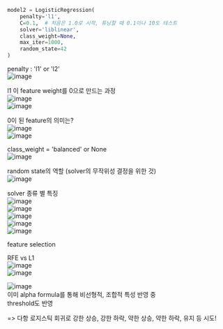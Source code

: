 ```python
model2 = LogisticRegression(
    penalty='l1',
    C=0.1,  # 처음은 1.0로 시작, 튜닝할 때 0.1이나 10도 테스트
    solver='liblinear',
    class_weight=None,
    max_iter=1000,
    random_state=42
)
```

penalty : 'l1' or 'l2'  
![image](https://github.com/user-attachments/assets/9f409f49-66b7-4ccf-86c3-d746c130f7d8)

l1 이 feature weight를 0으로 만드는 과정  
![image](https://github.com/user-attachments/assets/c9b99253-234d-40d9-a69e-5d80e7d54012)  
![image](https://github.com/user-attachments/assets/f3fc0bb1-675d-4792-94bf-2aea7751e2f9)

0이 된 feature의 의미는?  
![image](https://github.com/user-attachments/assets/4b6de151-d8ae-4f34-bb0b-2bd537200365)  
![image](https://github.com/user-attachments/assets/542ba0b4-f5f4-4383-8d11-effc55419955)


class_weight = 'balanced' or None  
![image](https://github.com/user-attachments/assets/13ee374a-bb94-40b5-8990-84ecffbabfb0)

random state의 역할 (solver의 무작위성 결정을 위한 것)  
![image](https://github.com/user-attachments/assets/3e3de7c2-2be5-4ce2-a572-c72bfa786bd1)

solver 종류 별 특징  
![image](https://github.com/user-attachments/assets/a623cb21-9614-4732-b581-224cb5673800)  
![image](https://github.com/user-attachments/assets/b43f5e4b-eb15-456b-b44b-bb244662af11)  
![image](https://github.com/user-attachments/assets/9f130d41-55b6-4328-8635-ce7a417f901b)  
![image](https://github.com/user-attachments/assets/d62b621b-430d-40ee-abdf-c00d64deeb92)  
![image](https://github.com/user-attachments/assets/9b28fed8-7412-47f3-8ea2-069424b53d5a)


feature selection

RFE vs L1   
![image](https://github.com/user-attachments/assets/11805d87-2dab-4de2-be17-c94841129fcc)  
![image](https://github.com/user-attachments/assets/fe956f55-ccf6-4335-9921-6c5dc1d85393)


![image](https://github.com/user-attachments/assets/86c80b62-357f-4596-af8b-cb31fb7fb395)  
이미 alpha formula를 통해 비선형적, 조합적 특성 반영 중  
threshold도 반영  

=> 다항 로지스틱 회귀로 강한 상승, 강한 하락, 약한 상승, 약한 하락, 유지 등 시도!
